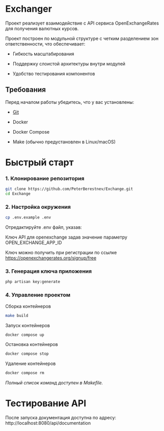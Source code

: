 # Exchanger
Проект реализует взаимодействие с API сервиса OpenExchangeRates для получения валютных курсов.

Проект построен по модульной структуре с четким разделением зон ответственности, что обеспечивает:

- Гибкость масштабирования

- Поддержку слоистой архитектуры внутри модулей

- Удобство тестирования компонентов
## Требования

Перед началом работы убедитесь, что у вас установлены:


- [Git](https://git-scm.com/)

- Docker

- Docker Compose

- Make (обычно предустановлен в Linux/macOS)

# Быстрый старт

### 1. Клонирование репозитория

```bash
git clone https://github.com/PeterBerestnev/Exchange.git
cd Exchange
```

### 2.  Настройка окружения
```bash
cp .env.example .env
```
Отредактируйте .env файл, указав:

Ключ API для openexchange задав значение параметру OPEN_EXCHANGE_APP_ID

Ключ можно получить при регистрации по ссылке https://openexchangerates.org/signup/free

### 3. Генерация ключа приложения
```bash
php artisan key:generate
```
### 4. Управление проектом 

Cборка контейнеров
```bash
make build
```

Запуск контейнеров
```bash
docker compose up
```
Остановка контейнеров
```bash
docker compose stop
```
Удаление контейнеров
```bash
docker compose rm
```

*Полный список команд доступен в Makefile.*

# Тестирование API
После запуска документация доступна по адресу:
http://localhost:8080/api/documentation

